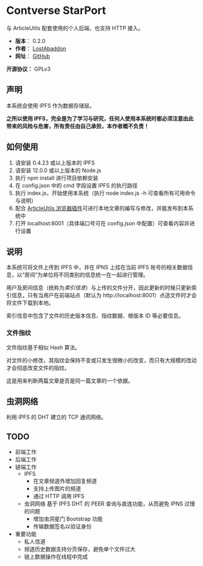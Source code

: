 # Contverse StarPort

与 ArticleUtils 配套使用的个人后端，也支持 HTTP 接入。

- **版本**： 0.2.0
- **作者**： [LostAbaddon](mailto:lostabaddon@gmail.com)
- **网址**： [GitHub](https://github.com/LostAbaddon/ArticlePort)

**开源协议：** GPLv3

## 声明

本系统会使用 IPFS 作为数据存储层。

**之所以使用 IPFS，完全是为了学习与研究，任何人使用本系统时都必须注意由此带来的风险与危害，所有责任由自己承担，本作者概不负责！**

## 如何使用

1.	请安装 0.4.23 或以上版本的 IPFS
2.	请安装 12.0.0 或以上版本的 Node.js
3.	执行 npm install 进行项目依赖安装
4.	在 config.json 中的 cmd 字段设置 IPFS 的执行路径
5.	执行 index.js，开始使用本系统（执行 node index.js -h 可查看所有可用命令与说明）
6.	配合 [ArticleUtils 浏览器插件](https://github.com/LostAbaddon/ArticleUtils)可进行本地文章的编写与修改，并能发布到本系统中
7.	打开 localhost:8001（具体端口号可在 config.json 中配置）可查看内容并进行设置

## 说明

本系统可将文件上传到 IPFS 中，并在 IPNS 上挂在当前 IPFS 账号的相关数据信息，以“房间”为单位将不同类别的信息统一在一起进行管理。

用户及房间信息（统称为*索引信息*）与上传的文件分开，因此更新的时候只更新索引信息，只有当用户在前端站点（默认为 http://localhost:8001）点选文件时才会将文件下载到本地。

索引信息中包含了文件的历史版本信息、指纹数据、根版本 ID 等必要信息。

### 文件指纹

文件指纹基于相似 Hash 算法。

对文件的小修改，其指纹会保持不变或只发生很微小的改变，而只有大规模的改动才会彻底改变文件的指纹。

这是用来判断两篇文章是否是同一篇文章的一个依据。

## 虫洞网络

利用 IPFS 的 DHT 建立的 TCP 通讯网络。

## TODO

+	前端工作
+	后端工作
+	链端工作
	-	IPFS
		*	在文章频道外增加回复频道
		*	支持上传图片的频道
		*	通过 HTTP 调用 IPFS
	-	虫洞网络
		基于 IPFS DHT 的 PEER 查询与直连功能，从而避免 IPNS 过慢的问题
		*	增加虫洞星门 Bootstrap 功能
		*	传输数据签名以验证身份
+	重要功能
	-	私人信道	
	-	频道历史数据支持分页保存，避免单个文件过大
	-	链上数据操作在线程中完成